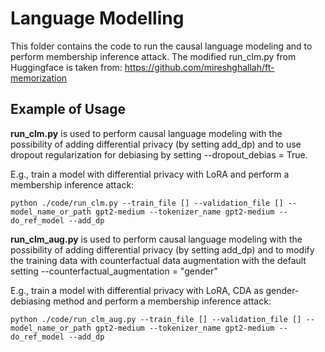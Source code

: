 # Language Modelling

This folder contains the code to run the causal language modeling and to perform membership inference attack. The modified run_clm.py from Huggingface is taken from: https://github.com/mireshghallah/ft-memorization

## Example of Usage

**run_clm.py** is used to perform causal language modeling with the possibility of adding differential privacy (by setting add_dp) and to use dropout regularization for debiasing by setting --dropout_debias = True.

E.g., train a model with differential privacy with LoRA and perform a membership inference attack:
```angular2html
python ./code/run_clm.py --train_file [] --validation_file [] --model_name_or_path gpt2-medium --tokenizer_name gpt2-medium --do_ref_model --add_dp
```

**run_clm_aug.py** is used to perform causal language modeling with the possibility of adding differential privacy (by setting add_dp) and to modify the training data with counterfactual data augmentation with the default setting --counterfactual_augmentation = "gender"

E.g., train a model with differential privacy with LoRA, CDA as gender-debiasing method and perform a membership inference attack:
```angular2html
python ./code/run_clm_aug.py --train_file [] --validation_file [] --model_name_or_path gpt2-medium --tokenizer_name gpt2-medium --do_ref_model --add_dp
```

